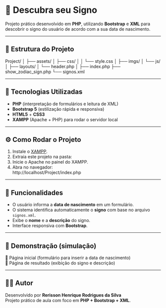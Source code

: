 # 🔮 Descubra seu Signo

Projeto prático desenvolvido em **PHP**, utilizando **Bootstrap** e **XML** para descobrir o signo do usuário de acordo com a sua data de nascimento.

---

## 📂 Estrutura do Projeto

Project/
│
├── assets/
│ ├── css/
│ │ └── style.css
│ ├── imgs/
│ └── js/
│
├── layouts/
│ └── header.php
│
├── index.php
├── show_zodiac_sign.php
└── signos.xml

---

## 🚀 Tecnologias Utilizadas
- **PHP** (interpretação de formulários e leitura de XML)  
- **Bootstrap 5** (estilização rápida e responsiva)  
- **HTML5** + **CSS3**  
- **XAMPP** (Apache + PHP) para rodar o servidor local  

---

## ⚙️ Como Rodar o Projeto

1. Instale o [XAMPP](https://www.apachefriends.org/download.html).  
2. Extraia este projeto na pasta:  
3. Inicie o Apache no painel do XAMPP.  
4. Abra no navegador:  
http://localhost/Project/index.php

---

## 📝 Funcionalidades
- O usuário informa a **data de nascimento** em um formulário.  
- O sistema identifica automaticamente o **signo** com base no arquivo `signos.xml`.  
- Exibe o **nome** e a **descrição** do signo.  
- Interface responsiva com **Bootstrap**.  

---

## 📸 Demonstração (simulação)

📍 Página inicial (formulário para inserir a data de nascimento)  
📍 Página de resultado (exibição do signo e descrição)

---

## 👨‍💻 Autor
Desenvolvido por **Rerisson Henrique Rodrigues da Silva**  
Projeto prático de aula com foco em **PHP + Bootstrap + XML**.
